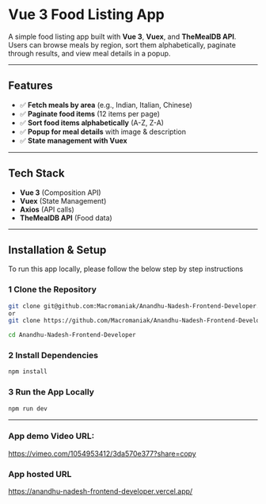 # Vue 3 Food Listing App

A simple food listing app built with **Vue 3**, **Vuex**, and **TheMealDB API**.  
Users can browse meals by region, sort them alphabetically, paginate through results, and view meal details in a popup.

---

## Features

- ✅ **Fetch meals by area** (e.g., Indian, Italian, Chinese)
- ✅ **Paginate food items** (12 items per page)
- ✅ **Sort food items alphabetically** (A-Z, Z-A)
- ✅ **Popup for meal details** with image & description
- ✅ **State management with Vuex**

---

## Tech Stack

- **Vue 3** (Composition API)
- **Vuex** (State Management)
- **Axios** (API calls)
- **TheMealDB API** (Food data)

---

## Installation & Setup

To run this app locally, please follow the below step by step instructions

### 1️ **Clone the Repository**

```sh
git clone git@github.com:Macromaniak/Anandhu-Nadesh-Frontend-Developer.git
or
git clone https://github.com/Macromaniak/Anandhu-Nadesh-Frontend-Developer.git

cd Anandhu-Nadesh-Frontend-Developer
```

### 2️ **Install Dependencies**

```sh
npm install
```

### 3️ **Run the App Locally**

```sh
npm run dev
```

---

### App demo Video URL:

https://vimeo.com/1054953412/3da570e377?share=copy

### App hosted URL

https://anandhu-nadesh-frontend-developer.vercel.app/
